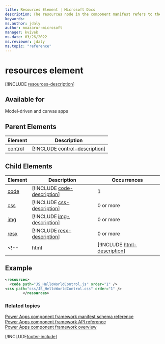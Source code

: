```yaml
---
title: Resources Element | Microsoft Docs
description: The resources node in the component manifest refers to the resource files that component requires to implement it's visualization.
keywords:
ms.author: jdaly
author: noazarur-microsoft
manager: kvivek
ms.date: 03/26/2022
ms.reviewer: jdaly
ms.topic: "reference"
---
```


# resources element

[!INCLUDE [resources-description](includes/resources-description.md)]

## Available for

Model-driven and canvas apps

## Parent Elements

|Element|Description|
|--|--|
|[control](control.md)|[!INCLUDE [control-description](includes/control-description.md)]|

## Child Elements

|Element|Description|Occurrences|
|--|--|--|
|[code](code.md)|[!INCLUDE [code-description](includes/code-description.md)]|1|
|[css](css.md)|[!INCLUDE [css-description](includes/css-description.md)]|0 or more|
|[img](img.md)|[!INCLUDE [img-description](includes/img-description.md)]|0 or more|
|[resx](resx.md)|[!INCLUDE [resx-description](includes/resx-description.md)]|0 or more|
<!--|[html](html.md)|[!INCLUDE [html-description](includes/html-description.md)]|0 or more|-->


## Example

```xml
<resources>
  <code path="JS_HelloWorldControl.js" order="1" />
<css path="css/JS_HelloWorldControl.css" order="1" />
		</resources>
```

### Related topics

[Power Apps component framework manifest schema reference](index.md)<br/>
[Power Apps component framework API reference](../reference/index.md)<br/>
[Power Apps component framework overview](../overview.md)

[!INCLUDE[footer-include](../../../includes/footer-banner.md)]